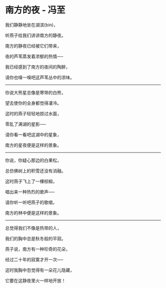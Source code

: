 # 南方的夜 - 冯至

我们静静地坐在湖滨(bin)，

听燕子给我们讲讲南方的静夜。

南方的静夜已经被它们带来，

夜的芦苇蒸发着浓郁的热情──

我已经感到了南方的夜间的陶醉，

请你也嗅一嗅吧这芦苇丛中的浓味。

---

你说大熊星总像是寒带的白熊，

望去使你的全身都觉得凄冷。

这时的燕子轻轻地掠过水面，

零乱了满湖的星影──

请你看一看吧这湖中的星象，

南方的星夜便是这样的景象。

---

你说，你疑心那边的白果松，

总仿佛树上的积雪还没有消融。

这时燕子飞上了一棵棕榈，

唱出来一种热烈的歌声──

请你听一听吧燕子的歌唱，

南方的林中便是这样的景象。

---

总觉得我们不像是热带的人，

我们的胸中总是秋冬般的平寂。

燕子说，南方有一种珍奇的花朵，

经过二十年的寂寞才开一次──

这时我胸中忽觉得有一朵花儿隐藏，

它要在这静夜里火一样地开放！